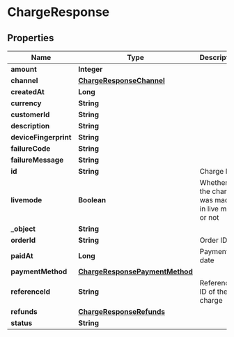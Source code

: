 

# ChargeResponse

## Properties

Name | Type | Description | Notes
------------ | ------------- | ------------- | -------------
**amount** | **Integer** |  |  [optional]
**channel** | [**ChargeResponseChannel**](ChargeResponseChannel.md) |  |  [optional]
**createdAt** | **Long** |  |  [optional]
**currency** | **String** |  |  [optional]
**customerId** | **String** |  |  [optional]
**description** | **String** |  |  [optional]
**deviceFingerprint** | **String** |  |  [optional]
**failureCode** | **String** |  |  [optional]
**failureMessage** | **String** |  |  [optional]
**id** | **String** | Charge ID |  [optional]
**livemode** | **Boolean** | Whether the charge was made in live mode or not |  [optional]
**_object** | **String** |  |  [optional]
**orderId** | **String** | Order ID |  [optional]
**paidAt** | **Long** | Payment date |  [optional]
**paymentMethod** | [**ChargeResponsePaymentMethod**](ChargeResponsePaymentMethod.md) |  |  [optional]
**referenceId** | **String** | Reference ID of the charge |  [optional]
**refunds** | [**ChargeResponseRefunds**](ChargeResponseRefunds.md) |  |  [optional]
**status** | **String** |  |  [optional]




